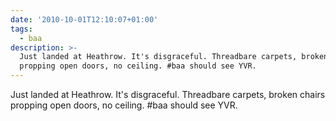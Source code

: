 ```yaml
---
date: '2010-10-01T12:10:07+01:00'
tags:
  - baa
description: >-
  Just landed at Heathrow. It's disgraceful. Threadbare carpets, broken chairs
  propping open doors, no ceiling. #baa should see YVR.
---
```

Just landed at Heathrow. It's disgraceful. Threadbare carpets, broken chairs propping open doors, no ceiling. #baa should see YVR.
